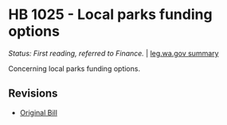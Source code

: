 # HB 1025 - Local parks funding options
*Status: First reading, referred to Finance.* | [leg.wa.gov summary](https://app.leg.wa.gov/billsummary?BillNumber=1025&Year=2021)

Concerning local parks funding options.

## Revisions
* [Original Bill](1/)